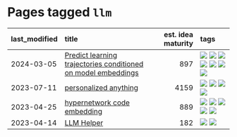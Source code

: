 # Pages tagged `llm`

|last_modified|title|est. idea maturity|tags
|:---|:---|---:|:---|
|2024-03-05|[Predict learning trajectories conditioned on model embeddings](../learning_traj_cond_pred.md)|897|[![](https://img.shields.io/badge/tag-code_gen-b61d4d)](../tags/code_gen.md) [![](https://img.shields.io/badge/tag-contrastive_learning-b4bfb)](../tags/contrastive_learning.md) [![](https://img.shields.io/badge/tag-experimental-32d44f)](../tags/experimental.md) [![](https://img.shields.io/badge/tag-llm-f59257)](../tags/llm.md) [![](https://img.shields.io/badge/tag-open_ai-1fc7b)](../tags/open_ai.md) [![](https://img.shields.io/badge/tag-open_source-96f12e)](../tags/open_source.md) [![](https://img.shields.io/badge/tag-public_good-36f98)](../tags/public_good.md)|
|2023-07-11|[personalized anything](../personalized_anything.md)|4159|[![](https://img.shields.io/badge/tag-gdpr_data_export-3ed1c7)](../tags/gdpr_data_export.md) [![](https://img.shields.io/badge/tag-llm-f59257)](../tags/llm.md) [![](https://img.shields.io/badge/tag-personalization-57146)](../tags/personalization.md) [![](https://img.shields.io/badge/tag-productivity-4b28a8)](../tags/productivity.md)|
|2023-04-25|[hypernetwork code embedding](../hypernetwork_embedding_for_code.md)|889|[![](https://img.shields.io/badge/tag-embeddings-c34d1)](../tags/embeddings.md) [![](https://img.shields.io/badge/tag-llm-f59257)](../tags/llm.md) [![](https://img.shields.io/badge/tag-machinelearning-87ec15)](../tags/machinelearning.md) [![](https://img.shields.io/badge/tag-models-539c8)](../tags/models.md) [![](https://img.shields.io/badge/tag-nlp-99b5f2)](../tags/nlp.md)|
|2023-04-14|[LLM Helper](../llm-helper.md)|182|[![](https://img.shields.io/badge/tag-llm-f59257)](../tags/llm.md) [![](https://img.shields.io/badge/tag-tooling-b4243e)](../tags/tooling.md)|